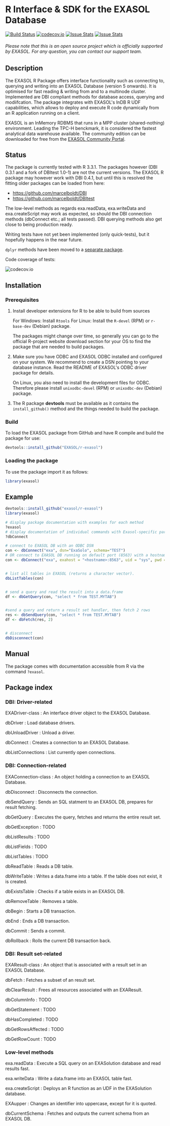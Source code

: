 # R Interface & SDK for the EXASOL Database

[![Build Status](https://travis-ci.org/EXASOL/r-exasol.svg)](https://travis-ci.org/EXASOL/r-exasol)
[![codecov.io](https://codecov.io/github/EXASOL/r-exasol/coverage.svg?branch=master)](https://codecov.io/github/EXASOL/r-exasol?branch=master)
[![Issue Stats](http://issuestats.com/github/EXASOL/r-exasol/badge/pr?style=flat-square)](http://issuestats.com/github/EXASOL/r-exasol)
[![Issue Stats](http://issuestats.com/github/EXASOL/r-exasol/badge/issue?style=flat-square)](http://issuestats.com/github/EXASOL/r-exasol)

###### Please note that this is an open source project which is officially supported by EXASOL. For any question, you can contact our support team.

## Description

The EXASOL R Package offers interface functionality such as connecting to, querying and writing
into an EXASOL Database (version 5 onwards). It is optimised for fast reading &
writing from and to a multinode cluster. Implemented are DBI compliant methods for database access,
querying and modiifcation. The package integrates with EXASOL's InDB R UDF capabilities, which
allows to deploy and execute R code dynamically from an R application running on a client.

EXASOL is an InMemory RDBMS that runs in a MPP cluster (shared-nothing) environment.
Leading the TPC-H benckmark, it is considered the fastest analytical data warehouse available.
The community edition can be downloaded for free from the [EXASOL Community Portal](https://www.exasol.com/portal).

## Status

The package is currently tested with R 3.3.1. The packages however (DBI 0.3.1 and a fork of DBItest 1.0-1) are not the current versions.
The EXASOL R package may however work with DBI 0.4.1, but until this is resolved the fitting older packages can be loaded from here:

- https://github.com/marcelboldt/DBI
- https://github.com/marcelboldt/DBItest

The low-level methods as regards exa.readData, exa.writeData and exa.createScript may work as expected, so
should the DBI connection methods (dbConnect etc.; all tests passed). DBI querying methods also get close to being production ready.

Writing tests have not yet been implemented (only quick-tests), but it hopefully happens in the near future.

`dplyr` methods have been moved to a [separate package](https://github.com/marcelboldt/r-exasol-dplyr).

Code coverage of tests:

![codecov.io](https://codecov.io/github/EXASOL/r-exasol/branch.svg?branch=master)


## Installation

### Prerequisites

1. Install developer extensions for R to be able to build from sources

   For Windows: Install `Rtools`
   For Linux: Install the `R-devel` (RPM) or `r-base-dev` (Debian) package.

   The packages might change over time, so generally you can go to the
   official R-project website download section for your OS to find the
   package that are needed to build packages.

2. Make sure you have ODBC and EXASOL ODBC installed and
   configured on your system. We recommend to create a DSN pointing to
   your database instance. Read the README of EXASOL's ODBC
   driver package for details.

   On Linux, you also need to install the development files for ODBC.
   Therefore please install `unixodbc-devel` (RPM) or `unixodbc-dev`
   (Debian) package.
   
3. The R package **devtools** must be available as it contains the `install_github()` method
	and the things needed to build the package.
   
### Build

To load the EXASOL package from GitHub and have R compile and build the package for use:
```r
devtools::install_github("EXASOL/r-exasol")
```   

### Loading the package

To use the package import it as follows:
``` r
library(exasol)
```


## Example

```r
devtools::install_github("exasol/r-exasol")
library(exasol)

# display package documentation with examples for each method
?exasol
# display documentation of individual commands with Exasol-specific parameters
?dbConnect

# connect to EXASOL DB with an ODBC DSN
con <- dbConnect("exa", dsn="ExaSolo", schema="TEST")
# OR connect to EXASOL DB running on default port (8563) with a hostname, default 'sys' user and default schema ('SYS')
con <- dbConnect("exa", exahost = "<hostname>:8563", uid = "sys", pwd = "<password>")


# list all tables in EXASOL (returns a character vector).
dbListTables(con)


# send a query and read the result into a data.frame
df <- dbGetQuery(con, "select * from TEST.MYTAB")


#send a query and return a result set handler, then fetch 2 rows
res <- dbSendQuery(con, "select * from TEST.MYTAB")
df <- dbFetch(res, 2)


# disconnect
dbDisconnect(con)
```


## Manual

The package comes with documentation accessible from R via the command `?exasol`.

## Package index

### DBI: Driver-related

EXADriver-class
:	An interface driver object to the EXASOL Database.

dbDriver
:	Load database drivers.

dbUnloadDriver
:	Unload a driver.

dbConnect
:	Creates a connection to an EXASOL Database.

dbListConnections
:	List currently open connections.

### DBI: Connection-related

EXAConnection-class
:	An object holding a connection to an EXASOL Database.

dbDisconnect
:	Disconnects the connection.

dbSendQuery
:	Sends an SQL statment to an EXASOL DB, prepares for result fetching.

dbGetQuery
:	Executes the query, fetches and returns the entire result set.

dbGetException
:	TODO

dbListResults
:	TODO

dbListFields
:	TODO

dbListTables
:	TODO

dbReadTable
:	Reads a DB table.

dbWriteTable
:	Writes a data.frame into a table. If the table does not exist, it is created.

dbExistsTable
:	Checks if a table exists in an EXASOL DB.

dbRemoveTable
:	Removes a table.

dbBegin
:	Starts a DB transaction.

dbEnd
:	Ends a DB transaction.

dbCommit
:	Sends a commit.

dbRollback
:	Rolls the current DB transaction back.

### DBI: Result set-related

EXAResult-class
:	An object that is associated with a result set in an EXASOL Database.

dbFetch
:	Fetches a subset of an result set.

dbClearResult
:	Frees all resources associated with an EXAResult.

dbColumnInfo
:	TODO

dbGetStatement
:	TODO

dbHasCompleted
:	TODO

dbGetRowsAffected
:	TODO

dbGetRowCount
:	TODO

### Low-level methods

exa.readData
:	Execute a SQL query on an EXASolution database and read results fast.

exa.writeData
:	Write a data.frame into an EXASOL table fast.

exa.createScript
:	Deploys an R function as an UDF in the EXASolution database.

EXAupper
:	Changes an identifier into uppercase, except for it is quoted.

dbCurrentSchema
:	Fetches and outputs the current schema from an EXASOL DB.
